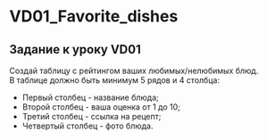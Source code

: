 # VD01_Favorite_dishes
## Задание к уроку VD01

Создай таблицу с рейтингом ваших любимых/нелюбимых блюд.   
В таблице должно быть минимум 5 рядов и 4 столбца:  
- Первый столбец - название блюда;  
- Второй столбец - ваша оценка от 1 до 10;  
- Третий столбец - ссылка на рецепт;  
- Четвертый столбец - фото блюда.  
